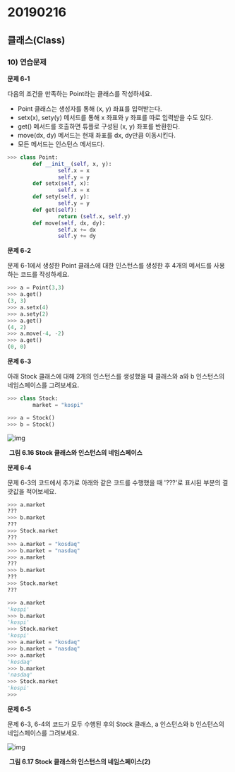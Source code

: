 # 20190216

## 클래스(Class)

### 10) 연습문제



**문제 6-1**

다음의 조건을 만족하는 Point라는 클래스를 작성하세요.

- Point 클래스는 생성자를 통해 (x, y) 좌표를 입력받는다.
- setx(x), sety(y) 메서드를 통해 x 좌표와 y 좌표를 따로 입력받을 수도 있다.
- get() 메서드를 호출하면 튜플로 구성된 (x, y) 좌표를 반환한다.
- move(dx, dy) 메서드는 현재 좌표를 dx, dy만큼 이동시킨다.
- 모든 메서드는 인스턴스 메서드다.



```python
>>> class Point:
        def __init__(self, x, y):
                self.x = x
                self.y = y
        def setx(self, x):
                self.x = x
        def sety(self, y):
                self.y = y
        def get(self):
                return (self.x, self.y)
        def move(self, dx, dy):
                self.x += dx
                self.y += dy
```



**문제 6-2**

문제 6-1에서 생성한 Point 클래스에 대한 인스턴스를 생성한 후 4개의 메서드를 사용하는 코드를 작성하세요.



```python
>>> a = Point(3,3)
>>> a.get()
(3, 3)
>>> a.setx(4)
>>> a.sety(2)
>>> a.get()
(4, 2)
>>> a.move(-4, -2)
>>> a.get()
(0, 0)
```



**문제 6-3**

아래 Stock 클래스에 대해 2개의 인스턴스를 생성했을 때 클래스와 a와 b 인스턴스의 네임스페이스를 그려보세요.

```python
>>> class Stock:
        market = "kospi"

>>> a = Stock()
>>> b = Stock()
```



![img](https://wikidocs.net/images/page/3466/6.16.png)

​							**그림 6.16 Stock 클래스와 인스턴스의 네임스페이스**



**문제 6-4**

문제 6-3의 코드에서 추가로 아래와 같은 코드를 수행했을 때 '???'로 표시된 부분의 결괏값을 적어보세요.

```python
>>> a.market
???
>>> b.market
???
>>> Stock.market
???
>>> a.market = "kosdaq"
>>> b.market = "nasdaq"
>>> a.market
???
>>> b.market
???
>>> Stock.market
???
```

```python
>>> a.market
'kospi'
>>> b.market
'kospi'
>>> Stock.market
'kospi'
>>> a.market = "kosdaq"
>>> b.market = "nasdaq"
>>> a.market
'kosdaq'
>>> b.market
'nasdaq'
>>> Stock.market
'kospi'
>>>
```





**문제 6-5**

문제 6-3, 6-4의 코드가 모두 수행된 후의 Stock 클래스, a 인스턴스와 b 인스턴스의 네임스페이스를 그려보세요.



![img](https://wikidocs.net/images/page/3466/s6.17.png)

​						**그림 6.17 Stock 클래스와 인스턴스의 네임스페이스(2)**


